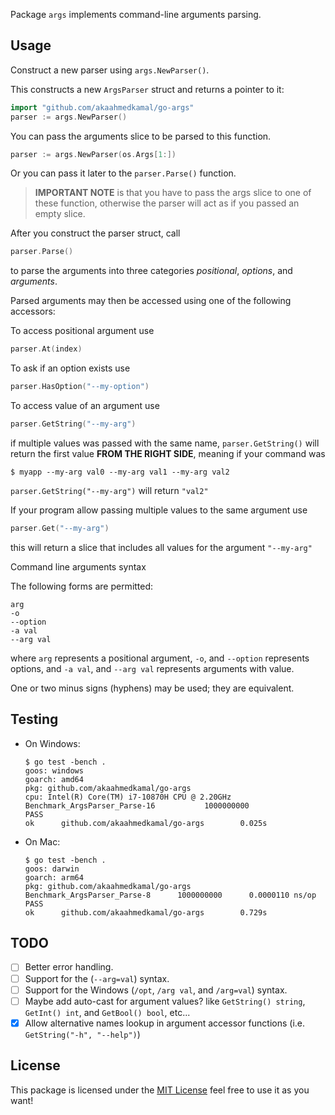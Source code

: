 Package `args` implements command-line arguments parsing.

## Usage

Construct a new parser using `args.NewParser()`.

This constructs a new `ArgsParser` struct and returns a pointer to it:

```go
import "github.com/akaahmedkamal/go-args"
parser := args.NewParser()
```

You can pass the arguments slice to be parsed to this function.

```go
parser := args.NewParser(os.Args[1:])
```

Or you can pass it later to the `parser.Parse()` function.

> **IMPORTANT NOTE** is that you have to pass the args slice to one of these
> function, otherwise the parser will act as if you passed an empty slice.

After you construct the parser struct, call

```go
parser.Parse()
```

to parse the arguments into three categories _positional_, _options_,
and _arguments_.

Parsed arguments may then be accessed using one of the following accessors:

To access positional argument use

```go
parser.At(index)
```

To ask if an option exists use

```go
parser.HasOption("--my-option")
```

To access value of an argument use

```go
parser.GetString("--my-arg")
```

if multiple values was passed with the same name, `parser.GetString()`
will return the first value **FROM THE RIGHT SIDE**,
meaning if your command was

```console
$ myapp --my-arg val0 --my-arg val1 --my-arg val2
```

`parser.GetString("--my-arg")` will return `"val2"`

If your program allow passing multiple values to the same argument use

```go
parser.Get("--my-arg")
```

this will return a slice that includes all values for the argument `"--my-arg"`

Command line arguments syntax

The following forms are permitted:

    arg
    -o
    --option
    -a val
    --arg val

where `arg` represents a positional argument,
`-o`, and `--option` represents options,
and `-a val`, and `--arg val` represents arguments with value.

One or two minus signs (hyphens) may be used; they are equivalent.

## Testing

- On Windows:

  ```console
  $ go test -bench .
  goos: windows
  goarch: amd64
  pkg: github.com/akaahmedkamal/go-args
  cpu: Intel(R) Core(TM) i7-10870H CPU @ 2.20GHz
  Benchmark_ArgsParser_Parse-16           1000000000
  PASS
  ok      github.com/akaahmedkamal/go-args        0.025s
  ```

- On Mac:

  ```console
  $ go test -bench .
  goos: darwin
  goarch: arm64
  pkg: github.com/akaahmedkamal/go-args
  Benchmark_ArgsParser_Parse-8      1000000000      0.0000110 ns/op
  PASS
  ok      github.com/akaahmedkamal/go-args        0.729s
  ```

## TODO

- [ ] Better error handling.
- [ ] Support for the (`--arg=val`) syntax.
- [ ] Support for the Windows (`/opt`, `/arg val`, and `/arg=val`) syntax.
- [ ] Maybe add auto-cast for argument values? like `GetString() string`, `GetInt() int`, and `GetBool() bool`, etc...
- [x] Allow alternative names lookup in argument accessor functions (i.e. `GetString("-h", "--help")`)

## License

This package is licensed under the [MIT License][license] feel free to use it as you want!

[license]: https://github.com/akaahmedkamal/go-args/blob/main/LICENSE
